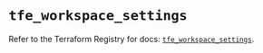# `tfe_workspace_settings`

Refer to the Terraform Registry for docs: [`tfe_workspace_settings`](https://registry.terraform.io/providers/hashicorp/tfe/0.65.1/docs/resources/workspace_settings).
